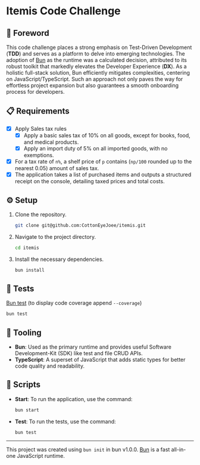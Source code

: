 # Itemis Code Challenge

## :pushpin: Foreword

This code challenge places a strong emphasis on Test-Driven Development (**TDD**) and serves as a platform to delve into emerging technologies. The adoption of [Bun](https://bun.sh/) as the runtime was a calculated decision, attributed to its robust toolkit that markedly elevates the Developer Experience (**DX**). As a holistic full-stack solution, Bun efficiently mitigates complexities, centering on JavaScript/TypeScript. Such an approach not only paves the way for effortless project expansion but also guarantees a smooth onboarding process for developers.

## :clipboard: Requirements

- [x] Apply Sales tax rules
  - [x] Apply a basic sales tax of 10% on all goods, except for books, food, and medical products.
  - [x] Apply an import duty of 5% on all imported goods, with no exemptions.
- [x] For a tax rate of `n%`, a shelf price of `p` contains (`np/100` rounded up to the nearest 0.05) amount of sales tax.
- [x] The application takes a list of purchased items and outputs a structured receipt on the console, detailing taxed prices and total costs.

## :gear: Setup

1. Clone the repository.
   ```bash
   git clone git@github.com:CottonEyeJoee/itemis.git
   ```
2. Navigate to the project directory.
   ```bash
   cd itemis
   ```
3. Install the necessary dependencies.
   ```bash
   bun install
   ```

## :test_tube: Tests

[Bun test](https://bun.sh/docs/cli/test) (to display code coverage append `--coverage`)

```bash
bun test
```

## :toolbox: Tooling

- **Bun**: Used as the primary runtime and provides useful Software Development-Kit (SDK) like test and file CRUD APIs.
- **TypeScript**: A superset of JavaScript that adds static types for better code quality and readability.

## :scroll: Scripts

- **Start**: To run the application, use the command:
  ```bash
  bun start
  ```
- **Test**: To run the tests, use the command:
  ```bash
  bun test
  ```

---

This project was created using `bun init` in bun v1.0.0. [Bun](https://bun.sh) is a fast all-in-one JavaScript runtime.
